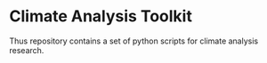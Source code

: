 # Climate Analysis Toolkit

Thus repository contains a set of python scripts for climate analysis research.
